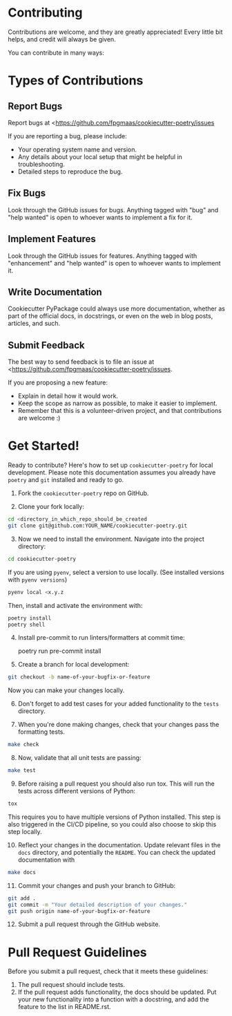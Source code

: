 # Contributing

Contributions are welcome, and they are greatly appreciated! Every
little bit helps, and credit will always be given.

You can contribute in many ways:

# Types of Contributions

## Report Bugs

Report bugs at <https://github.com/fpgmaas/cookiecutter-poetry/issues

If you are reporting a bug, please include:

-   Your operating system name and version.
-   Any details about your local setup that might be helpful in
    troubleshooting.
-   Detailed steps to reproduce the bug.

## Fix Bugs

Look through the GitHub issues for bugs. Anything tagged with "bug"
and "help wanted" is open to whoever wants to implement a fix for it.

## Implement Features

Look through the GitHub issues for features. Anything tagged with
"enhancement" and "help wanted" is open to whoever wants to
implement it.

## Write Documentation

Cookiecutter PyPackage could always use more documentation, whether as
part of the official docs, in docstrings, or even on the web in blog
posts, articles, and such.

## Submit Feedback

The best way to send feedback is to file an issue at
<https://github.com/fpgmaas/cookiecutter-poetry/issues.

If you are proposing a new feature:

-   Explain in detail how it would work.
-   Keep the scope as narrow as possible, to make it easier to
    implement.
-   Remember that this is a volunteer-driven project, and that
    contributions are welcome :)

# Get Started!

Ready to contribute? Here\'s how to set up
`cookiecutter-poetry` for local development. Please note
this documentation assumes you already have `poetry` and
`git` installed and ready to go.

1. Fork the `cookiecutter-poetry` repo on GitHub.

2. Clone your fork locally:

  ``` bash
  cd <directory_in_which_repo_should_be_created
  git clone git@github.com:YOUR_NAME/cookiecutter-poetry.git
  ```

3. Now we need to install the environment. Navigate into the project directory:

``` bash
cd cookiecutter-poetry
```

If you are using `pyenv`, select a version to use locally. (See
installed versions with `pyenv versions`)

``` bash
pyenv local <x.y.z
```

Then, install and activate the environment with:

``` bash
poetry install
poetry shell
```


4. Install pre-commit to run linters/formatters at commit time:

    poetry run pre-commit install

5. Create a branch for local development:

``` bash
git checkout -b name-of-your-bugfix-or-feature
```

Now you can make your changes locally.

6. Don\'t forget to add test cases for your added functionality to the
  `tests` directory.

7. When you\'re done making changes, check that your changes pass the
  formatting tests.

``` bash
make check
```

8. Now, validate that all unit tests are passing:

``` bash
make test
```

9. Before raising a pull request you should also run tox. This will
  run the tests across different versions of Python:

``` bash
tox
```

This requires you to have multiple versions of Python installed. This
step is also triggered in the CI/CD pipeline, so you could also choose
to skip this step locally.

10. Reflect your changes in the documentation. Update relevant files in
  the `docs` directory, and potentially the `README`. You can check the
  updated documentation with

``` bash
make docs
```

11. Commit your changes and push your branch to GitHub:

``` bash
git add .
git commit -m "Your detailed description of your changes."
git push origin name-of-your-bugfix-or-feature
```

12. Submit a pull request through the GitHub website.

# Pull Request Guidelines

Before you submit a pull request, check that it meets these guidelines:

1.  The pull request should include tests.
2.  If the pull request adds functionality, the docs should be updated.
    Put your new functionality into a function with a docstring, and add
    the feature to the list in README.rst.
